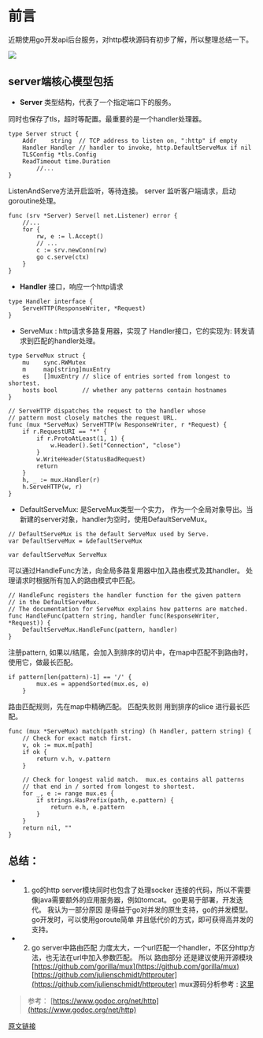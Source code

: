 # 前言

近期使用go开发api后台服务，对http模块源码有初步了解，所以整理总结一下。

![](https://timgsa.baidu.com/timg?image&quality=80&size=b9999_10000&sec=1558197105388&di=680d81c712524ca66c99ebe905526b98&imgtype=0&src=http%3A%2F%2Fi0.hdslb.com%2Fbfs%2Farchive%2Fa82faf6879551dbbc48cb7c5e60ee47141673780.jpg)

## server端核心模型包括

* **Server** 类型结构，代表了一个指定端口下的服务。

同时也保存了tls，超时等配置。最重要的是一个handler处理器。

```
type Server struct {
	Addr    string  // TCP address to listen on, ":http" if empty
	Handler Handler // handler to invoke, http.DefaultServeMux if nil
	TLSConfig *tls.Config
	ReadTimeout time.Duration
        //...
}
```

ListenAndServe方法开启监听，等待连接。
server 监听客户端请求，启动goroutine处理。

```
func (srv *Server) Serve(l net.Listener) error {
	//...
	for {
		rw, e := l.Accept()
		// ...
		c := srv.newConn(rw)
		go c.serve(ctx)
	}
}
```
* **Handler** 接口，响应一个http请求
```
type Handler interface {
	ServeHTTP(ResponseWriter, *Request)
}
```

* ServeMux : http请求多路复用器，实现了 Handler接口，它的实现为: 转发请求到匹配的handler处理。
```
type ServeMux struct {
	mu    sync.RWMutex
	m     map[string]muxEntry
	es    []muxEntry // slice of entries sorted from longest to shortest.
	hosts bool       // whether any patterns contain hostnames
}

// ServeHTTP dispatches the request to the handler whose
// pattern most closely matches the request URL.
func (mux *ServeMux) ServeHTTP(w ResponseWriter, r *Request) {
	if r.RequestURI == "*" {
		if r.ProtoAtLeast(1, 1) {
			w.Header().Set("Connection", "close")
		}
		w.WriteHeader(StatusBadRequest)
		return
	}
	h, _ := mux.Handler(r)
	h.ServeHTTP(w, r)
}
```

* DefaultServeMux:  是ServeMux类型一个实力， 作为一个全局对象导出。当新建的server对象，handler为空时，使用DefaultServeMux。
```
// DefaultServeMux is the default ServeMux used by Serve.
var DefaultServeMux = &defaultServeMux

var defaultServeMux ServeMux
```

可以通过HandleFunc方法，向全局多路复用器中加入路由模式及其handler。
处理请求时根据所有加入的路由模式中匹配。
```
// HandleFunc registers the handler function for the given pattern
// in the DefaultServeMux.
// The documentation for ServeMux explains how patterns are matched.
func HandleFunc(pattern string, handler func(ResponseWriter, *Request)) {
	DefaultServeMux.HandleFunc(pattern, handler)
}
```

注册pattern, 如果以/结尾，会加入到排序的切片中，在map中匹配不到路由时，使用它，做最长匹配。
```
if pattern[len(pattern)-1] == '/' {
		mux.es = appendSorted(mux.es, e)
	}
```

路由匹配规则，先在map中精确匹配。
匹配失败则 用到排序的slice 进行最长匹配。  

```
func (mux *ServeMux) match(path string) (h Handler, pattern string) {
	// Check for exact match first.
	v, ok := mux.m[path]
	if ok {
		return v.h, v.pattern
	}

	// Check for longest valid match.  mux.es contains all patterns
	// that end in / sorted from longest to shortest.
	for _, e := range mux.es {
		if strings.HasPrefix(path, e.pattern) {
			return e.h, e.pattern
		}
	}
	return nil, ""
}
```

## 总结：
* 1.   go的http server模块同时也包含了处理socker 连接的代码，所以不需要像java需要额外的应用服务器，例如tomcat。 go更易于部署，开发迭代。
我认为一部分原因 是得益于go对并发的原生支持，go的并发模型。go开发时，可以使用goroute简单 并且低代价的方式，即可获得高并发的支持。

* 2. go server中路由匹配 力度太大，一个url匹配一个handler，不区分http方法，也无法在url中加入参数匹配。
所以 路由部分 还是建议使用开源模块
[https://github.com/gorilla/mux](https://github.com/gorilla/mux)
[https://github.com/julienschmidt/httprouter](https://github.com/julienschmidt/httprouter)
mux源码分析参考 : [这里]([https://www.jianshu.com/p/e36fed97d369](https://www.jianshu.com/p/e36fed97d369)
)



> 参考：
> [https://www.godoc.org/net/http](https://www.godoc.org/net/http)


[原文链接](http://bestlang.cn:8080/)
